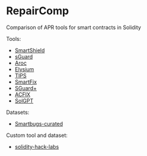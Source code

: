 # RepairComp
Comparison of APR tools for smart contracts in Solidity

Tools:
- [SmartShield](https://github.com/ASSERT-KTH/SmartShield)
- [sGuard](https://github.com/ASSERT-KTH/sGuard)
- [Aroc](https://github.com/ASSERT-KTH/TSE-Aroc)
- [Elysium](https://github.com/ASSERT-KTH/Elysium)
- [TIPS](https://github.com/ASSERT-KTH/TIPS)
- [SmartFix](https://github.com/ASSERT-KTH/SmartFix-Artifact)
- [SGuard+](https://github.com/ASSERT-KTH/sGuardPlus)
- [ACFIX](https://github.com/ASSERT-KTH/acfix-copy)
- [SolGPT](https://github.com/ASSERT-KTH/solgpt)

Datasets:
- [Smartbugs-curated](https://github.com/ASSERT-KTH/smartbugs-curated)

Custom tool and dataset:
- [solidity-hack-labs](https://github.com/ASSERT-KTH/solidity-hack-labs)
